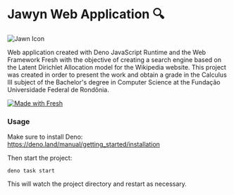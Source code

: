 # Jawyn Web Application 🔍

![Jawn Icon](https://github.com/jawyn-project/web/blob/main/static/favicon.ico) 

Web application created with Deno JavaScript Runtime and the Web Framework Fresh with the objective of creating a search engine based on the Latent Dirichlet Allocation model for the Wikipedia website. This project was created in order to present the work and obtain a grade in the Calculus III subject of the Bachelor's degree in Computer Science at the Fundação Universidade Federal de Rondônia.

[![Made with Fresh](https://fresh.deno.dev/fresh-badge-dark.svg)](https://fresh.deno.dev)

### Usage

Make sure to install Deno: https://deno.land/manual/getting_started/installation

Then start the project:

```
deno task start
```

This will watch the project directory and restart as necessary.
